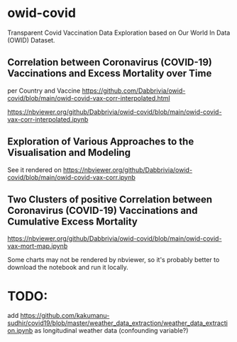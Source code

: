 # owid-covid
Transparent Covid Vaccination Data Exploration based on Our World In Data (OWID) Dataset.

## Correlation between Coronavirus (COVID-19) Vaccinations and Excess Mortality over Time
per Country and Vaccine
https://github.com/Dabbrivia/owid-covid/blob/main/owid-covid-vax-corr-interpolated.html

https://nbviewer.org/github/Dabbrivia/owid-covid/blob/main/owid-covid-vax-corr-interpolated.ipynb


## Exploration of Various Approaches to the Visualisation and Modeling
See it rendered on https://nbviewer.org/github/Dabbrivia/owid-covid/blob/main/owid-covid-vax-corr.ipynb

## Two Clusters of positive Correlation between Coronavirus (COVID-19) Vaccinations and Cumulative Excess Mortality
https://nbviewer.org/github/Dabbrivia/owid-covid/blob/main/owid-covid-vax-mort-map.ipynb

Some charts may not be rendered by nbviewer, so it's probably better to download the notebook and run it locally.

# TODO: 
add https://github.com/kakumanu-sudhir/covid19/blob/master/weather_data_extraction/weather_data_extraction.ipynb as longitudinal weather data (confounding variable?)
